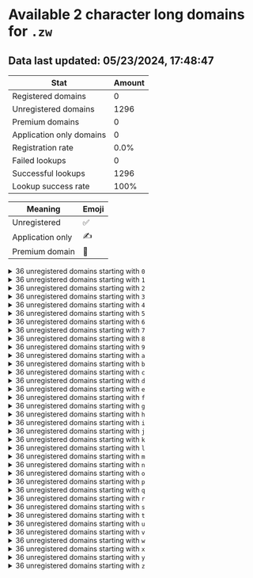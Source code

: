 # Available 2 character long domains for `.zw`

## Data last updated: 05/23/2024, 17:48:47

|Stat|Amount|
|--|--|
|Registered domains|0|
|Unregistered domains|1296|
|Premium domains|0|
|Application only domains|0|
|Registration rate|0.0%|
|Failed lookups|0|
|Successful lookups|1296|
|Lookup success rate|100%|


|Meaning|Emoji|
|--|--|
|Unregistered|:white_check_mark:|
|Application only|:writing_hand:|
|Premium domain|:gem:|

<details>
<summary>36 unregistered domains starting with <bold><code>0</code></bold></summary>

|Type|Domain|
|--|--|
|:white_check_mark:|`00.zw`|
|:white_check_mark:|`01.zw`|
|:white_check_mark:|`02.zw`|
|:white_check_mark:|`03.zw`|
|:white_check_mark:|`04.zw`|
|:white_check_mark:|`05.zw`|
|:white_check_mark:|`06.zw`|
|:white_check_mark:|`07.zw`|
|:white_check_mark:|`08.zw`|
|:white_check_mark:|`09.zw`|
|:white_check_mark:|`0a.zw`|
|:white_check_mark:|`0b.zw`|
|:white_check_mark:|`0c.zw`|
|:white_check_mark:|`0d.zw`|
|:white_check_mark:|`0e.zw`|
|:white_check_mark:|`0f.zw`|
|:white_check_mark:|`0g.zw`|
|:white_check_mark:|`0h.zw`|
|:white_check_mark:|`0i.zw`|
|:white_check_mark:|`0j.zw`|
|:white_check_mark:|`0k.zw`|
|:white_check_mark:|`0l.zw`|
|:white_check_mark:|`0m.zw`|
|:white_check_mark:|`0n.zw`|
|:white_check_mark:|`0o.zw`|
|:white_check_mark:|`0p.zw`|
|:white_check_mark:|`0q.zw`|
|:white_check_mark:|`0r.zw`|
|:white_check_mark:|`0s.zw`|
|:white_check_mark:|`0t.zw`|
|:white_check_mark:|`0u.zw`|
|:white_check_mark:|`0v.zw`|
|:white_check_mark:|`0w.zw`|
|:white_check_mark:|`0x.zw`|
|:white_check_mark:|`0y.zw`|
|:white_check_mark:|`0z.zw`|
</details>
<details>
<summary>36 unregistered domains starting with <bold><code>1</code></bold></summary>

|Type|Domain|
|--|--|
|:white_check_mark:|`10.zw`|
|:white_check_mark:|`11.zw`|
|:white_check_mark:|`12.zw`|
|:white_check_mark:|`13.zw`|
|:white_check_mark:|`14.zw`|
|:white_check_mark:|`15.zw`|
|:white_check_mark:|`16.zw`|
|:white_check_mark:|`17.zw`|
|:white_check_mark:|`18.zw`|
|:white_check_mark:|`19.zw`|
|:white_check_mark:|`1a.zw`|
|:white_check_mark:|`1b.zw`|
|:white_check_mark:|`1c.zw`|
|:white_check_mark:|`1d.zw`|
|:white_check_mark:|`1e.zw`|
|:white_check_mark:|`1f.zw`|
|:white_check_mark:|`1g.zw`|
|:white_check_mark:|`1h.zw`|
|:white_check_mark:|`1i.zw`|
|:white_check_mark:|`1j.zw`|
|:white_check_mark:|`1k.zw`|
|:white_check_mark:|`1l.zw`|
|:white_check_mark:|`1m.zw`|
|:white_check_mark:|`1n.zw`|
|:white_check_mark:|`1o.zw`|
|:white_check_mark:|`1p.zw`|
|:white_check_mark:|`1q.zw`|
|:white_check_mark:|`1r.zw`|
|:white_check_mark:|`1s.zw`|
|:white_check_mark:|`1t.zw`|
|:white_check_mark:|`1u.zw`|
|:white_check_mark:|`1v.zw`|
|:white_check_mark:|`1w.zw`|
|:white_check_mark:|`1x.zw`|
|:white_check_mark:|`1y.zw`|
|:white_check_mark:|`1z.zw`|
</details>
<details>
<summary>36 unregistered domains starting with <bold><code>2</code></bold></summary>

|Type|Domain|
|--|--|
|:white_check_mark:|`20.zw`|
|:white_check_mark:|`21.zw`|
|:white_check_mark:|`22.zw`|
|:white_check_mark:|`23.zw`|
|:white_check_mark:|`24.zw`|
|:white_check_mark:|`25.zw`|
|:white_check_mark:|`26.zw`|
|:white_check_mark:|`27.zw`|
|:white_check_mark:|`28.zw`|
|:white_check_mark:|`29.zw`|
|:white_check_mark:|`2a.zw`|
|:white_check_mark:|`2b.zw`|
|:white_check_mark:|`2c.zw`|
|:white_check_mark:|`2d.zw`|
|:white_check_mark:|`2e.zw`|
|:white_check_mark:|`2f.zw`|
|:white_check_mark:|`2g.zw`|
|:white_check_mark:|`2h.zw`|
|:white_check_mark:|`2i.zw`|
|:white_check_mark:|`2j.zw`|
|:white_check_mark:|`2k.zw`|
|:white_check_mark:|`2l.zw`|
|:white_check_mark:|`2m.zw`|
|:white_check_mark:|`2n.zw`|
|:white_check_mark:|`2o.zw`|
|:white_check_mark:|`2p.zw`|
|:white_check_mark:|`2q.zw`|
|:white_check_mark:|`2r.zw`|
|:white_check_mark:|`2s.zw`|
|:white_check_mark:|`2t.zw`|
|:white_check_mark:|`2u.zw`|
|:white_check_mark:|`2v.zw`|
|:white_check_mark:|`2w.zw`|
|:white_check_mark:|`2x.zw`|
|:white_check_mark:|`2y.zw`|
|:white_check_mark:|`2z.zw`|
</details>
<details>
<summary>36 unregistered domains starting with <bold><code>3</code></bold></summary>

|Type|Domain|
|--|--|
|:white_check_mark:|`30.zw`|
|:white_check_mark:|`31.zw`|
|:white_check_mark:|`32.zw`|
|:white_check_mark:|`33.zw`|
|:white_check_mark:|`34.zw`|
|:white_check_mark:|`35.zw`|
|:white_check_mark:|`36.zw`|
|:white_check_mark:|`37.zw`|
|:white_check_mark:|`38.zw`|
|:white_check_mark:|`39.zw`|
|:white_check_mark:|`3a.zw`|
|:white_check_mark:|`3b.zw`|
|:white_check_mark:|`3c.zw`|
|:white_check_mark:|`3d.zw`|
|:white_check_mark:|`3e.zw`|
|:white_check_mark:|`3f.zw`|
|:white_check_mark:|`3g.zw`|
|:white_check_mark:|`3h.zw`|
|:white_check_mark:|`3i.zw`|
|:white_check_mark:|`3j.zw`|
|:white_check_mark:|`3k.zw`|
|:white_check_mark:|`3l.zw`|
|:white_check_mark:|`3m.zw`|
|:white_check_mark:|`3n.zw`|
|:white_check_mark:|`3o.zw`|
|:white_check_mark:|`3p.zw`|
|:white_check_mark:|`3q.zw`|
|:white_check_mark:|`3r.zw`|
|:white_check_mark:|`3s.zw`|
|:white_check_mark:|`3t.zw`|
|:white_check_mark:|`3u.zw`|
|:white_check_mark:|`3v.zw`|
|:white_check_mark:|`3w.zw`|
|:white_check_mark:|`3x.zw`|
|:white_check_mark:|`3y.zw`|
|:white_check_mark:|`3z.zw`|
</details>
<details>
<summary>36 unregistered domains starting with <bold><code>4</code></bold></summary>

|Type|Domain|
|--|--|
|:white_check_mark:|`40.zw`|
|:white_check_mark:|`41.zw`|
|:white_check_mark:|`42.zw`|
|:white_check_mark:|`43.zw`|
|:white_check_mark:|`44.zw`|
|:white_check_mark:|`45.zw`|
|:white_check_mark:|`46.zw`|
|:white_check_mark:|`47.zw`|
|:white_check_mark:|`48.zw`|
|:white_check_mark:|`49.zw`|
|:white_check_mark:|`4a.zw`|
|:white_check_mark:|`4b.zw`|
|:white_check_mark:|`4c.zw`|
|:white_check_mark:|`4d.zw`|
|:white_check_mark:|`4e.zw`|
|:white_check_mark:|`4f.zw`|
|:white_check_mark:|`4g.zw`|
|:white_check_mark:|`4h.zw`|
|:white_check_mark:|`4i.zw`|
|:white_check_mark:|`4j.zw`|
|:white_check_mark:|`4k.zw`|
|:white_check_mark:|`4l.zw`|
|:white_check_mark:|`4m.zw`|
|:white_check_mark:|`4n.zw`|
|:white_check_mark:|`4o.zw`|
|:white_check_mark:|`4p.zw`|
|:white_check_mark:|`4q.zw`|
|:white_check_mark:|`4r.zw`|
|:white_check_mark:|`4s.zw`|
|:white_check_mark:|`4t.zw`|
|:white_check_mark:|`4u.zw`|
|:white_check_mark:|`4v.zw`|
|:white_check_mark:|`4w.zw`|
|:white_check_mark:|`4x.zw`|
|:white_check_mark:|`4y.zw`|
|:white_check_mark:|`4z.zw`|
</details>
<details>
<summary>36 unregistered domains starting with <bold><code>5</code></bold></summary>

|Type|Domain|
|--|--|
|:white_check_mark:|`50.zw`|
|:white_check_mark:|`51.zw`|
|:white_check_mark:|`52.zw`|
|:white_check_mark:|`53.zw`|
|:white_check_mark:|`54.zw`|
|:white_check_mark:|`55.zw`|
|:white_check_mark:|`56.zw`|
|:white_check_mark:|`57.zw`|
|:white_check_mark:|`58.zw`|
|:white_check_mark:|`59.zw`|
|:white_check_mark:|`5a.zw`|
|:white_check_mark:|`5b.zw`|
|:white_check_mark:|`5c.zw`|
|:white_check_mark:|`5d.zw`|
|:white_check_mark:|`5e.zw`|
|:white_check_mark:|`5f.zw`|
|:white_check_mark:|`5g.zw`|
|:white_check_mark:|`5h.zw`|
|:white_check_mark:|`5i.zw`|
|:white_check_mark:|`5j.zw`|
|:white_check_mark:|`5k.zw`|
|:white_check_mark:|`5l.zw`|
|:white_check_mark:|`5m.zw`|
|:white_check_mark:|`5n.zw`|
|:white_check_mark:|`5o.zw`|
|:white_check_mark:|`5p.zw`|
|:white_check_mark:|`5q.zw`|
|:white_check_mark:|`5r.zw`|
|:white_check_mark:|`5s.zw`|
|:white_check_mark:|`5t.zw`|
|:white_check_mark:|`5u.zw`|
|:white_check_mark:|`5v.zw`|
|:white_check_mark:|`5w.zw`|
|:white_check_mark:|`5x.zw`|
|:white_check_mark:|`5y.zw`|
|:white_check_mark:|`5z.zw`|
</details>
<details>
<summary>36 unregistered domains starting with <bold><code>6</code></bold></summary>

|Type|Domain|
|--|--|
|:white_check_mark:|`60.zw`|
|:white_check_mark:|`61.zw`|
|:white_check_mark:|`62.zw`|
|:white_check_mark:|`63.zw`|
|:white_check_mark:|`64.zw`|
|:white_check_mark:|`65.zw`|
|:white_check_mark:|`66.zw`|
|:white_check_mark:|`67.zw`|
|:white_check_mark:|`68.zw`|
|:white_check_mark:|`69.zw`|
|:white_check_mark:|`6a.zw`|
|:white_check_mark:|`6b.zw`|
|:white_check_mark:|`6c.zw`|
|:white_check_mark:|`6d.zw`|
|:white_check_mark:|`6e.zw`|
|:white_check_mark:|`6f.zw`|
|:white_check_mark:|`6g.zw`|
|:white_check_mark:|`6h.zw`|
|:white_check_mark:|`6i.zw`|
|:white_check_mark:|`6j.zw`|
|:white_check_mark:|`6k.zw`|
|:white_check_mark:|`6l.zw`|
|:white_check_mark:|`6m.zw`|
|:white_check_mark:|`6n.zw`|
|:white_check_mark:|`6o.zw`|
|:white_check_mark:|`6p.zw`|
|:white_check_mark:|`6q.zw`|
|:white_check_mark:|`6r.zw`|
|:white_check_mark:|`6s.zw`|
|:white_check_mark:|`6t.zw`|
|:white_check_mark:|`6u.zw`|
|:white_check_mark:|`6v.zw`|
|:white_check_mark:|`6w.zw`|
|:white_check_mark:|`6x.zw`|
|:white_check_mark:|`6y.zw`|
|:white_check_mark:|`6z.zw`|
</details>
<details>
<summary>36 unregistered domains starting with <bold><code>7</code></bold></summary>

|Type|Domain|
|--|--|
|:white_check_mark:|`70.zw`|
|:white_check_mark:|`71.zw`|
|:white_check_mark:|`72.zw`|
|:white_check_mark:|`73.zw`|
|:white_check_mark:|`74.zw`|
|:white_check_mark:|`75.zw`|
|:white_check_mark:|`76.zw`|
|:white_check_mark:|`77.zw`|
|:white_check_mark:|`78.zw`|
|:white_check_mark:|`79.zw`|
|:white_check_mark:|`7a.zw`|
|:white_check_mark:|`7b.zw`|
|:white_check_mark:|`7c.zw`|
|:white_check_mark:|`7d.zw`|
|:white_check_mark:|`7e.zw`|
|:white_check_mark:|`7f.zw`|
|:white_check_mark:|`7g.zw`|
|:white_check_mark:|`7h.zw`|
|:white_check_mark:|`7i.zw`|
|:white_check_mark:|`7j.zw`|
|:white_check_mark:|`7k.zw`|
|:white_check_mark:|`7l.zw`|
|:white_check_mark:|`7m.zw`|
|:white_check_mark:|`7n.zw`|
|:white_check_mark:|`7o.zw`|
|:white_check_mark:|`7p.zw`|
|:white_check_mark:|`7q.zw`|
|:white_check_mark:|`7r.zw`|
|:white_check_mark:|`7s.zw`|
|:white_check_mark:|`7t.zw`|
|:white_check_mark:|`7u.zw`|
|:white_check_mark:|`7v.zw`|
|:white_check_mark:|`7w.zw`|
|:white_check_mark:|`7x.zw`|
|:white_check_mark:|`7y.zw`|
|:white_check_mark:|`7z.zw`|
</details>
<details>
<summary>36 unregistered domains starting with <bold><code>8</code></bold></summary>

|Type|Domain|
|--|--|
|:white_check_mark:|`80.zw`|
|:white_check_mark:|`81.zw`|
|:white_check_mark:|`82.zw`|
|:white_check_mark:|`83.zw`|
|:white_check_mark:|`84.zw`|
|:white_check_mark:|`85.zw`|
|:white_check_mark:|`86.zw`|
|:white_check_mark:|`87.zw`|
|:white_check_mark:|`88.zw`|
|:white_check_mark:|`89.zw`|
|:white_check_mark:|`8a.zw`|
|:white_check_mark:|`8b.zw`|
|:white_check_mark:|`8c.zw`|
|:white_check_mark:|`8d.zw`|
|:white_check_mark:|`8e.zw`|
|:white_check_mark:|`8f.zw`|
|:white_check_mark:|`8g.zw`|
|:white_check_mark:|`8h.zw`|
|:white_check_mark:|`8i.zw`|
|:white_check_mark:|`8j.zw`|
|:white_check_mark:|`8k.zw`|
|:white_check_mark:|`8l.zw`|
|:white_check_mark:|`8m.zw`|
|:white_check_mark:|`8n.zw`|
|:white_check_mark:|`8o.zw`|
|:white_check_mark:|`8p.zw`|
|:white_check_mark:|`8q.zw`|
|:white_check_mark:|`8r.zw`|
|:white_check_mark:|`8s.zw`|
|:white_check_mark:|`8t.zw`|
|:white_check_mark:|`8u.zw`|
|:white_check_mark:|`8v.zw`|
|:white_check_mark:|`8w.zw`|
|:white_check_mark:|`8x.zw`|
|:white_check_mark:|`8y.zw`|
|:white_check_mark:|`8z.zw`|
</details>
<details>
<summary>36 unregistered domains starting with <bold><code>9</code></bold></summary>

|Type|Domain|
|--|--|
|:white_check_mark:|`90.zw`|
|:white_check_mark:|`91.zw`|
|:white_check_mark:|`92.zw`|
|:white_check_mark:|`93.zw`|
|:white_check_mark:|`94.zw`|
|:white_check_mark:|`95.zw`|
|:white_check_mark:|`96.zw`|
|:white_check_mark:|`97.zw`|
|:white_check_mark:|`98.zw`|
|:white_check_mark:|`99.zw`|
|:white_check_mark:|`9a.zw`|
|:white_check_mark:|`9b.zw`|
|:white_check_mark:|`9c.zw`|
|:white_check_mark:|`9d.zw`|
|:white_check_mark:|`9e.zw`|
|:white_check_mark:|`9f.zw`|
|:white_check_mark:|`9g.zw`|
|:white_check_mark:|`9h.zw`|
|:white_check_mark:|`9i.zw`|
|:white_check_mark:|`9j.zw`|
|:white_check_mark:|`9k.zw`|
|:white_check_mark:|`9l.zw`|
|:white_check_mark:|`9m.zw`|
|:white_check_mark:|`9n.zw`|
|:white_check_mark:|`9o.zw`|
|:white_check_mark:|`9p.zw`|
|:white_check_mark:|`9q.zw`|
|:white_check_mark:|`9r.zw`|
|:white_check_mark:|`9s.zw`|
|:white_check_mark:|`9t.zw`|
|:white_check_mark:|`9u.zw`|
|:white_check_mark:|`9v.zw`|
|:white_check_mark:|`9w.zw`|
|:white_check_mark:|`9x.zw`|
|:white_check_mark:|`9y.zw`|
|:white_check_mark:|`9z.zw`|
</details>
<details>
<summary>36 unregistered domains starting with <bold><code>a</code></bold></summary>

|Type|Domain|
|--|--|
|:white_check_mark:|`a0.zw`|
|:white_check_mark:|`a1.zw`|
|:white_check_mark:|`a2.zw`|
|:white_check_mark:|`a3.zw`|
|:white_check_mark:|`a4.zw`|
|:white_check_mark:|`a5.zw`|
|:white_check_mark:|`a6.zw`|
|:white_check_mark:|`a7.zw`|
|:white_check_mark:|`a8.zw`|
|:white_check_mark:|`a9.zw`|
|:white_check_mark:|`aa.zw`|
|:white_check_mark:|`ab.zw`|
|:white_check_mark:|`ac.zw`|
|:white_check_mark:|`ad.zw`|
|:white_check_mark:|`ae.zw`|
|:white_check_mark:|`af.zw`|
|:white_check_mark:|`ag.zw`|
|:white_check_mark:|`ah.zw`|
|:white_check_mark:|`ai.zw`|
|:white_check_mark:|`aj.zw`|
|:white_check_mark:|`ak.zw`|
|:white_check_mark:|`al.zw`|
|:white_check_mark:|`am.zw`|
|:white_check_mark:|`an.zw`|
|:white_check_mark:|`ao.zw`|
|:white_check_mark:|`ap.zw`|
|:white_check_mark:|`aq.zw`|
|:white_check_mark:|`ar.zw`|
|:white_check_mark:|`as.zw`|
|:white_check_mark:|`at.zw`|
|:white_check_mark:|`au.zw`|
|:white_check_mark:|`av.zw`|
|:white_check_mark:|`aw.zw`|
|:white_check_mark:|`ax.zw`|
|:white_check_mark:|`ay.zw`|
|:white_check_mark:|`az.zw`|
</details>
<details>
<summary>36 unregistered domains starting with <bold><code>b</code></bold></summary>

|Type|Domain|
|--|--|
|:white_check_mark:|`b0.zw`|
|:white_check_mark:|`b1.zw`|
|:white_check_mark:|`b2.zw`|
|:white_check_mark:|`b3.zw`|
|:white_check_mark:|`b4.zw`|
|:white_check_mark:|`b5.zw`|
|:white_check_mark:|`b6.zw`|
|:white_check_mark:|`b7.zw`|
|:white_check_mark:|`b8.zw`|
|:white_check_mark:|`b9.zw`|
|:white_check_mark:|`ba.zw`|
|:white_check_mark:|`bb.zw`|
|:white_check_mark:|`bc.zw`|
|:white_check_mark:|`bd.zw`|
|:white_check_mark:|`be.zw`|
|:white_check_mark:|`bf.zw`|
|:white_check_mark:|`bg.zw`|
|:white_check_mark:|`bh.zw`|
|:white_check_mark:|`bi.zw`|
|:white_check_mark:|`bj.zw`|
|:white_check_mark:|`bk.zw`|
|:white_check_mark:|`bl.zw`|
|:white_check_mark:|`bm.zw`|
|:white_check_mark:|`bn.zw`|
|:white_check_mark:|`bo.zw`|
|:white_check_mark:|`bp.zw`|
|:white_check_mark:|`bq.zw`|
|:white_check_mark:|`br.zw`|
|:white_check_mark:|`bs.zw`|
|:white_check_mark:|`bt.zw`|
|:white_check_mark:|`bu.zw`|
|:white_check_mark:|`bv.zw`|
|:white_check_mark:|`bw.zw`|
|:white_check_mark:|`bx.zw`|
|:white_check_mark:|`by.zw`|
|:white_check_mark:|`bz.zw`|
</details>
<details>
<summary>36 unregistered domains starting with <bold><code>c</code></bold></summary>

|Type|Domain|
|--|--|
|:white_check_mark:|`c0.zw`|
|:white_check_mark:|`c1.zw`|
|:white_check_mark:|`c2.zw`|
|:white_check_mark:|`c3.zw`|
|:white_check_mark:|`c4.zw`|
|:white_check_mark:|`c5.zw`|
|:white_check_mark:|`c6.zw`|
|:white_check_mark:|`c7.zw`|
|:white_check_mark:|`c8.zw`|
|:white_check_mark:|`c9.zw`|
|:white_check_mark:|`ca.zw`|
|:white_check_mark:|`cb.zw`|
|:white_check_mark:|`cc.zw`|
|:white_check_mark:|`cd.zw`|
|:white_check_mark:|`ce.zw`|
|:white_check_mark:|`cf.zw`|
|:white_check_mark:|`cg.zw`|
|:white_check_mark:|`ch.zw`|
|:white_check_mark:|`ci.zw`|
|:white_check_mark:|`cj.zw`|
|:white_check_mark:|`ck.zw`|
|:white_check_mark:|`cl.zw`|
|:white_check_mark:|`cm.zw`|
|:white_check_mark:|`cn.zw`|
|:white_check_mark:|`co.zw`|
|:white_check_mark:|`cp.zw`|
|:white_check_mark:|`cq.zw`|
|:white_check_mark:|`cr.zw`|
|:white_check_mark:|`cs.zw`|
|:white_check_mark:|`ct.zw`|
|:white_check_mark:|`cu.zw`|
|:white_check_mark:|`cv.zw`|
|:white_check_mark:|`cw.zw`|
|:white_check_mark:|`cx.zw`|
|:white_check_mark:|`cy.zw`|
|:white_check_mark:|`cz.zw`|
</details>
<details>
<summary>36 unregistered domains starting with <bold><code>d</code></bold></summary>

|Type|Domain|
|--|--|
|:white_check_mark:|`d0.zw`|
|:white_check_mark:|`d1.zw`|
|:white_check_mark:|`d2.zw`|
|:white_check_mark:|`d3.zw`|
|:white_check_mark:|`d4.zw`|
|:white_check_mark:|`d5.zw`|
|:white_check_mark:|`d6.zw`|
|:white_check_mark:|`d7.zw`|
|:white_check_mark:|`d8.zw`|
|:white_check_mark:|`d9.zw`|
|:white_check_mark:|`da.zw`|
|:white_check_mark:|`db.zw`|
|:white_check_mark:|`dc.zw`|
|:white_check_mark:|`dd.zw`|
|:white_check_mark:|`de.zw`|
|:white_check_mark:|`df.zw`|
|:white_check_mark:|`dg.zw`|
|:white_check_mark:|`dh.zw`|
|:white_check_mark:|`di.zw`|
|:white_check_mark:|`dj.zw`|
|:white_check_mark:|`dk.zw`|
|:white_check_mark:|`dl.zw`|
|:white_check_mark:|`dm.zw`|
|:white_check_mark:|`dn.zw`|
|:white_check_mark:|`do.zw`|
|:white_check_mark:|`dp.zw`|
|:white_check_mark:|`dq.zw`|
|:white_check_mark:|`dr.zw`|
|:white_check_mark:|`ds.zw`|
|:white_check_mark:|`dt.zw`|
|:white_check_mark:|`du.zw`|
|:white_check_mark:|`dv.zw`|
|:white_check_mark:|`dw.zw`|
|:white_check_mark:|`dx.zw`|
|:white_check_mark:|`dy.zw`|
|:white_check_mark:|`dz.zw`|
</details>
<details>
<summary>36 unregistered domains starting with <bold><code>e</code></bold></summary>

|Type|Domain|
|--|--|
|:white_check_mark:|`e0.zw`|
|:white_check_mark:|`e1.zw`|
|:white_check_mark:|`e2.zw`|
|:white_check_mark:|`e3.zw`|
|:white_check_mark:|`e4.zw`|
|:white_check_mark:|`e5.zw`|
|:white_check_mark:|`e6.zw`|
|:white_check_mark:|`e7.zw`|
|:white_check_mark:|`e8.zw`|
|:white_check_mark:|`e9.zw`|
|:white_check_mark:|`ea.zw`|
|:white_check_mark:|`eb.zw`|
|:white_check_mark:|`ec.zw`|
|:white_check_mark:|`ed.zw`|
|:white_check_mark:|`ee.zw`|
|:white_check_mark:|`ef.zw`|
|:white_check_mark:|`eg.zw`|
|:white_check_mark:|`eh.zw`|
|:white_check_mark:|`ei.zw`|
|:white_check_mark:|`ej.zw`|
|:white_check_mark:|`ek.zw`|
|:white_check_mark:|`el.zw`|
|:white_check_mark:|`em.zw`|
|:white_check_mark:|`en.zw`|
|:white_check_mark:|`eo.zw`|
|:white_check_mark:|`ep.zw`|
|:white_check_mark:|`eq.zw`|
|:white_check_mark:|`er.zw`|
|:white_check_mark:|`es.zw`|
|:white_check_mark:|`et.zw`|
|:white_check_mark:|`eu.zw`|
|:white_check_mark:|`ev.zw`|
|:white_check_mark:|`ew.zw`|
|:white_check_mark:|`ex.zw`|
|:white_check_mark:|`ey.zw`|
|:white_check_mark:|`ez.zw`|
</details>
<details>
<summary>36 unregistered domains starting with <bold><code>f</code></bold></summary>

|Type|Domain|
|--|--|
|:white_check_mark:|`f0.zw`|
|:white_check_mark:|`f1.zw`|
|:white_check_mark:|`f2.zw`|
|:white_check_mark:|`f3.zw`|
|:white_check_mark:|`f4.zw`|
|:white_check_mark:|`f5.zw`|
|:white_check_mark:|`f6.zw`|
|:white_check_mark:|`f7.zw`|
|:white_check_mark:|`f8.zw`|
|:white_check_mark:|`f9.zw`|
|:white_check_mark:|`fa.zw`|
|:white_check_mark:|`fb.zw`|
|:white_check_mark:|`fc.zw`|
|:white_check_mark:|`fd.zw`|
|:white_check_mark:|`fe.zw`|
|:white_check_mark:|`ff.zw`|
|:white_check_mark:|`fg.zw`|
|:white_check_mark:|`fh.zw`|
|:white_check_mark:|`fi.zw`|
|:white_check_mark:|`fj.zw`|
|:white_check_mark:|`fk.zw`|
|:white_check_mark:|`fl.zw`|
|:white_check_mark:|`fm.zw`|
|:white_check_mark:|`fn.zw`|
|:white_check_mark:|`fo.zw`|
|:white_check_mark:|`fp.zw`|
|:white_check_mark:|`fq.zw`|
|:white_check_mark:|`fr.zw`|
|:white_check_mark:|`fs.zw`|
|:white_check_mark:|`ft.zw`|
|:white_check_mark:|`fu.zw`|
|:white_check_mark:|`fv.zw`|
|:white_check_mark:|`fw.zw`|
|:white_check_mark:|`fx.zw`|
|:white_check_mark:|`fy.zw`|
|:white_check_mark:|`fz.zw`|
</details>
<details>
<summary>36 unregistered domains starting with <bold><code>g</code></bold></summary>

|Type|Domain|
|--|--|
|:white_check_mark:|`g0.zw`|
|:white_check_mark:|`g1.zw`|
|:white_check_mark:|`g2.zw`|
|:white_check_mark:|`g3.zw`|
|:white_check_mark:|`g4.zw`|
|:white_check_mark:|`g5.zw`|
|:white_check_mark:|`g6.zw`|
|:white_check_mark:|`g7.zw`|
|:white_check_mark:|`g8.zw`|
|:white_check_mark:|`g9.zw`|
|:white_check_mark:|`ga.zw`|
|:white_check_mark:|`gb.zw`|
|:white_check_mark:|`gc.zw`|
|:white_check_mark:|`gd.zw`|
|:white_check_mark:|`ge.zw`|
|:white_check_mark:|`gf.zw`|
|:white_check_mark:|`gg.zw`|
|:white_check_mark:|`gh.zw`|
|:white_check_mark:|`gi.zw`|
|:white_check_mark:|`gj.zw`|
|:white_check_mark:|`gk.zw`|
|:white_check_mark:|`gl.zw`|
|:white_check_mark:|`gm.zw`|
|:white_check_mark:|`gn.zw`|
|:white_check_mark:|`go.zw`|
|:white_check_mark:|`gp.zw`|
|:white_check_mark:|`gq.zw`|
|:white_check_mark:|`gr.zw`|
|:white_check_mark:|`gs.zw`|
|:white_check_mark:|`gt.zw`|
|:white_check_mark:|`gu.zw`|
|:white_check_mark:|`gv.zw`|
|:white_check_mark:|`gw.zw`|
|:white_check_mark:|`gx.zw`|
|:white_check_mark:|`gy.zw`|
|:white_check_mark:|`gz.zw`|
</details>
<details>
<summary>36 unregistered domains starting with <bold><code>h</code></bold></summary>

|Type|Domain|
|--|--|
|:white_check_mark:|`h0.zw`|
|:white_check_mark:|`h1.zw`|
|:white_check_mark:|`h2.zw`|
|:white_check_mark:|`h3.zw`|
|:white_check_mark:|`h4.zw`|
|:white_check_mark:|`h5.zw`|
|:white_check_mark:|`h6.zw`|
|:white_check_mark:|`h7.zw`|
|:white_check_mark:|`h8.zw`|
|:white_check_mark:|`h9.zw`|
|:white_check_mark:|`ha.zw`|
|:white_check_mark:|`hb.zw`|
|:white_check_mark:|`hc.zw`|
|:white_check_mark:|`hd.zw`|
|:white_check_mark:|`he.zw`|
|:white_check_mark:|`hf.zw`|
|:white_check_mark:|`hg.zw`|
|:white_check_mark:|`hh.zw`|
|:white_check_mark:|`hi.zw`|
|:white_check_mark:|`hj.zw`|
|:white_check_mark:|`hk.zw`|
|:white_check_mark:|`hl.zw`|
|:white_check_mark:|`hm.zw`|
|:white_check_mark:|`hn.zw`|
|:white_check_mark:|`ho.zw`|
|:white_check_mark:|`hp.zw`|
|:white_check_mark:|`hq.zw`|
|:white_check_mark:|`hr.zw`|
|:white_check_mark:|`hs.zw`|
|:white_check_mark:|`ht.zw`|
|:white_check_mark:|`hu.zw`|
|:white_check_mark:|`hv.zw`|
|:white_check_mark:|`hw.zw`|
|:white_check_mark:|`hx.zw`|
|:white_check_mark:|`hy.zw`|
|:white_check_mark:|`hz.zw`|
</details>
<details>
<summary>36 unregistered domains starting with <bold><code>i</code></bold></summary>

|Type|Domain|
|--|--|
|:white_check_mark:|`i0.zw`|
|:white_check_mark:|`i1.zw`|
|:white_check_mark:|`i2.zw`|
|:white_check_mark:|`i3.zw`|
|:white_check_mark:|`i4.zw`|
|:white_check_mark:|`i5.zw`|
|:white_check_mark:|`i6.zw`|
|:white_check_mark:|`i7.zw`|
|:white_check_mark:|`i8.zw`|
|:white_check_mark:|`i9.zw`|
|:white_check_mark:|`ia.zw`|
|:white_check_mark:|`ib.zw`|
|:white_check_mark:|`ic.zw`|
|:white_check_mark:|`id.zw`|
|:white_check_mark:|`ie.zw`|
|:white_check_mark:|`if.zw`|
|:white_check_mark:|`ig.zw`|
|:white_check_mark:|`ih.zw`|
|:white_check_mark:|`ii.zw`|
|:white_check_mark:|`ij.zw`|
|:white_check_mark:|`ik.zw`|
|:white_check_mark:|`il.zw`|
|:white_check_mark:|`im.zw`|
|:white_check_mark:|`in.zw`|
|:white_check_mark:|`io.zw`|
|:white_check_mark:|`ip.zw`|
|:white_check_mark:|`iq.zw`|
|:white_check_mark:|`ir.zw`|
|:white_check_mark:|`is.zw`|
|:white_check_mark:|`it.zw`|
|:white_check_mark:|`iu.zw`|
|:white_check_mark:|`iv.zw`|
|:white_check_mark:|`iw.zw`|
|:white_check_mark:|`ix.zw`|
|:white_check_mark:|`iy.zw`|
|:white_check_mark:|`iz.zw`|
</details>
<details>
<summary>36 unregistered domains starting with <bold><code>j</code></bold></summary>

|Type|Domain|
|--|--|
|:white_check_mark:|`j0.zw`|
|:white_check_mark:|`j1.zw`|
|:white_check_mark:|`j2.zw`|
|:white_check_mark:|`j3.zw`|
|:white_check_mark:|`j4.zw`|
|:white_check_mark:|`j5.zw`|
|:white_check_mark:|`j6.zw`|
|:white_check_mark:|`j7.zw`|
|:white_check_mark:|`j8.zw`|
|:white_check_mark:|`j9.zw`|
|:white_check_mark:|`ja.zw`|
|:white_check_mark:|`jb.zw`|
|:white_check_mark:|`jc.zw`|
|:white_check_mark:|`jd.zw`|
|:white_check_mark:|`je.zw`|
|:white_check_mark:|`jf.zw`|
|:white_check_mark:|`jg.zw`|
|:white_check_mark:|`jh.zw`|
|:white_check_mark:|`ji.zw`|
|:white_check_mark:|`jj.zw`|
|:white_check_mark:|`jk.zw`|
|:white_check_mark:|`jl.zw`|
|:white_check_mark:|`jm.zw`|
|:white_check_mark:|`jn.zw`|
|:white_check_mark:|`jo.zw`|
|:white_check_mark:|`jp.zw`|
|:white_check_mark:|`jq.zw`|
|:white_check_mark:|`jr.zw`|
|:white_check_mark:|`js.zw`|
|:white_check_mark:|`jt.zw`|
|:white_check_mark:|`ju.zw`|
|:white_check_mark:|`jv.zw`|
|:white_check_mark:|`jw.zw`|
|:white_check_mark:|`jx.zw`|
|:white_check_mark:|`jy.zw`|
|:white_check_mark:|`jz.zw`|
</details>
<details>
<summary>36 unregistered domains starting with <bold><code>k</code></bold></summary>

|Type|Domain|
|--|--|
|:white_check_mark:|`k0.zw`|
|:white_check_mark:|`k1.zw`|
|:white_check_mark:|`k2.zw`|
|:white_check_mark:|`k3.zw`|
|:white_check_mark:|`k4.zw`|
|:white_check_mark:|`k5.zw`|
|:white_check_mark:|`k6.zw`|
|:white_check_mark:|`k7.zw`|
|:white_check_mark:|`k8.zw`|
|:white_check_mark:|`k9.zw`|
|:white_check_mark:|`ka.zw`|
|:white_check_mark:|`kb.zw`|
|:white_check_mark:|`kc.zw`|
|:white_check_mark:|`kd.zw`|
|:white_check_mark:|`ke.zw`|
|:white_check_mark:|`kf.zw`|
|:white_check_mark:|`kg.zw`|
|:white_check_mark:|`kh.zw`|
|:white_check_mark:|`ki.zw`|
|:white_check_mark:|`kj.zw`|
|:white_check_mark:|`kk.zw`|
|:white_check_mark:|`kl.zw`|
|:white_check_mark:|`km.zw`|
|:white_check_mark:|`kn.zw`|
|:white_check_mark:|`ko.zw`|
|:white_check_mark:|`kp.zw`|
|:white_check_mark:|`kq.zw`|
|:white_check_mark:|`kr.zw`|
|:white_check_mark:|`ks.zw`|
|:white_check_mark:|`kt.zw`|
|:white_check_mark:|`ku.zw`|
|:white_check_mark:|`kv.zw`|
|:white_check_mark:|`kw.zw`|
|:white_check_mark:|`kx.zw`|
|:white_check_mark:|`ky.zw`|
|:white_check_mark:|`kz.zw`|
</details>
<details>
<summary>36 unregistered domains starting with <bold><code>l</code></bold></summary>

|Type|Domain|
|--|--|
|:white_check_mark:|`l0.zw`|
|:white_check_mark:|`l1.zw`|
|:white_check_mark:|`l2.zw`|
|:white_check_mark:|`l3.zw`|
|:white_check_mark:|`l4.zw`|
|:white_check_mark:|`l5.zw`|
|:white_check_mark:|`l6.zw`|
|:white_check_mark:|`l7.zw`|
|:white_check_mark:|`l8.zw`|
|:white_check_mark:|`l9.zw`|
|:white_check_mark:|`la.zw`|
|:white_check_mark:|`lb.zw`|
|:white_check_mark:|`lc.zw`|
|:white_check_mark:|`ld.zw`|
|:white_check_mark:|`le.zw`|
|:white_check_mark:|`lf.zw`|
|:white_check_mark:|`lg.zw`|
|:white_check_mark:|`lh.zw`|
|:white_check_mark:|`li.zw`|
|:white_check_mark:|`lj.zw`|
|:white_check_mark:|`lk.zw`|
|:white_check_mark:|`ll.zw`|
|:white_check_mark:|`lm.zw`|
|:white_check_mark:|`ln.zw`|
|:white_check_mark:|`lo.zw`|
|:white_check_mark:|`lp.zw`|
|:white_check_mark:|`lq.zw`|
|:white_check_mark:|`lr.zw`|
|:white_check_mark:|`ls.zw`|
|:white_check_mark:|`lt.zw`|
|:white_check_mark:|`lu.zw`|
|:white_check_mark:|`lv.zw`|
|:white_check_mark:|`lw.zw`|
|:white_check_mark:|`lx.zw`|
|:white_check_mark:|`ly.zw`|
|:white_check_mark:|`lz.zw`|
</details>
<details>
<summary>36 unregistered domains starting with <bold><code>m</code></bold></summary>

|Type|Domain|
|--|--|
|:white_check_mark:|`m0.zw`|
|:white_check_mark:|`m1.zw`|
|:white_check_mark:|`m2.zw`|
|:white_check_mark:|`m3.zw`|
|:white_check_mark:|`m4.zw`|
|:white_check_mark:|`m5.zw`|
|:white_check_mark:|`m6.zw`|
|:white_check_mark:|`m7.zw`|
|:white_check_mark:|`m8.zw`|
|:white_check_mark:|`m9.zw`|
|:white_check_mark:|`ma.zw`|
|:white_check_mark:|`mb.zw`|
|:white_check_mark:|`mc.zw`|
|:white_check_mark:|`md.zw`|
|:white_check_mark:|`me.zw`|
|:white_check_mark:|`mf.zw`|
|:white_check_mark:|`mg.zw`|
|:white_check_mark:|`mh.zw`|
|:white_check_mark:|`mi.zw`|
|:white_check_mark:|`mj.zw`|
|:white_check_mark:|`mk.zw`|
|:white_check_mark:|`ml.zw`|
|:white_check_mark:|`mm.zw`|
|:white_check_mark:|`mn.zw`|
|:white_check_mark:|`mo.zw`|
|:white_check_mark:|`mp.zw`|
|:white_check_mark:|`mq.zw`|
|:white_check_mark:|`mr.zw`|
|:white_check_mark:|`ms.zw`|
|:white_check_mark:|`mt.zw`|
|:white_check_mark:|`mu.zw`|
|:white_check_mark:|`mv.zw`|
|:white_check_mark:|`mw.zw`|
|:white_check_mark:|`mx.zw`|
|:white_check_mark:|`my.zw`|
|:white_check_mark:|`mz.zw`|
</details>
<details>
<summary>36 unregistered domains starting with <bold><code>n</code></bold></summary>

|Type|Domain|
|--|--|
|:white_check_mark:|`n0.zw`|
|:white_check_mark:|`n1.zw`|
|:white_check_mark:|`n2.zw`|
|:white_check_mark:|`n3.zw`|
|:white_check_mark:|`n4.zw`|
|:white_check_mark:|`n5.zw`|
|:white_check_mark:|`n6.zw`|
|:white_check_mark:|`n7.zw`|
|:white_check_mark:|`n8.zw`|
|:white_check_mark:|`n9.zw`|
|:white_check_mark:|`na.zw`|
|:white_check_mark:|`nb.zw`|
|:white_check_mark:|`nc.zw`|
|:white_check_mark:|`nd.zw`|
|:white_check_mark:|`ne.zw`|
|:white_check_mark:|`nf.zw`|
|:white_check_mark:|`ng.zw`|
|:white_check_mark:|`nh.zw`|
|:white_check_mark:|`ni.zw`|
|:white_check_mark:|`nj.zw`|
|:white_check_mark:|`nk.zw`|
|:white_check_mark:|`nl.zw`|
|:white_check_mark:|`nm.zw`|
|:white_check_mark:|`nn.zw`|
|:white_check_mark:|`no.zw`|
|:white_check_mark:|`np.zw`|
|:white_check_mark:|`nq.zw`|
|:white_check_mark:|`nr.zw`|
|:white_check_mark:|`ns.zw`|
|:white_check_mark:|`nt.zw`|
|:white_check_mark:|`nu.zw`|
|:white_check_mark:|`nv.zw`|
|:white_check_mark:|`nw.zw`|
|:white_check_mark:|`nx.zw`|
|:white_check_mark:|`ny.zw`|
|:white_check_mark:|`nz.zw`|
</details>
<details>
<summary>36 unregistered domains starting with <bold><code>o</code></bold></summary>

|Type|Domain|
|--|--|
|:white_check_mark:|`o0.zw`|
|:white_check_mark:|`o1.zw`|
|:white_check_mark:|`o2.zw`|
|:white_check_mark:|`o3.zw`|
|:white_check_mark:|`o4.zw`|
|:white_check_mark:|`o5.zw`|
|:white_check_mark:|`o6.zw`|
|:white_check_mark:|`o7.zw`|
|:white_check_mark:|`o8.zw`|
|:white_check_mark:|`o9.zw`|
|:white_check_mark:|`oa.zw`|
|:white_check_mark:|`ob.zw`|
|:white_check_mark:|`oc.zw`|
|:white_check_mark:|`od.zw`|
|:white_check_mark:|`oe.zw`|
|:white_check_mark:|`of.zw`|
|:white_check_mark:|`og.zw`|
|:white_check_mark:|`oh.zw`|
|:white_check_mark:|`oi.zw`|
|:white_check_mark:|`oj.zw`|
|:white_check_mark:|`ok.zw`|
|:white_check_mark:|`ol.zw`|
|:white_check_mark:|`om.zw`|
|:white_check_mark:|`on.zw`|
|:white_check_mark:|`oo.zw`|
|:white_check_mark:|`op.zw`|
|:white_check_mark:|`oq.zw`|
|:white_check_mark:|`or.zw`|
|:white_check_mark:|`os.zw`|
|:white_check_mark:|`ot.zw`|
|:white_check_mark:|`ou.zw`|
|:white_check_mark:|`ov.zw`|
|:white_check_mark:|`ow.zw`|
|:white_check_mark:|`ox.zw`|
|:white_check_mark:|`oy.zw`|
|:white_check_mark:|`oz.zw`|
</details>
<details>
<summary>36 unregistered domains starting with <bold><code>p</code></bold></summary>

|Type|Domain|
|--|--|
|:white_check_mark:|`p0.zw`|
|:white_check_mark:|`p1.zw`|
|:white_check_mark:|`p2.zw`|
|:white_check_mark:|`p3.zw`|
|:white_check_mark:|`p4.zw`|
|:white_check_mark:|`p5.zw`|
|:white_check_mark:|`p6.zw`|
|:white_check_mark:|`p7.zw`|
|:white_check_mark:|`p8.zw`|
|:white_check_mark:|`p9.zw`|
|:white_check_mark:|`pa.zw`|
|:white_check_mark:|`pb.zw`|
|:white_check_mark:|`pc.zw`|
|:white_check_mark:|`pd.zw`|
|:white_check_mark:|`pe.zw`|
|:white_check_mark:|`pf.zw`|
|:white_check_mark:|`pg.zw`|
|:white_check_mark:|`ph.zw`|
|:white_check_mark:|`pi.zw`|
|:white_check_mark:|`pj.zw`|
|:white_check_mark:|`pk.zw`|
|:white_check_mark:|`pl.zw`|
|:white_check_mark:|`pm.zw`|
|:white_check_mark:|`pn.zw`|
|:white_check_mark:|`po.zw`|
|:white_check_mark:|`pp.zw`|
|:white_check_mark:|`pq.zw`|
|:white_check_mark:|`pr.zw`|
|:white_check_mark:|`ps.zw`|
|:white_check_mark:|`pt.zw`|
|:white_check_mark:|`pu.zw`|
|:white_check_mark:|`pv.zw`|
|:white_check_mark:|`pw.zw`|
|:white_check_mark:|`px.zw`|
|:white_check_mark:|`py.zw`|
|:white_check_mark:|`pz.zw`|
</details>
<details>
<summary>36 unregistered domains starting with <bold><code>q</code></bold></summary>

|Type|Domain|
|--|--|
|:white_check_mark:|`q0.zw`|
|:white_check_mark:|`q1.zw`|
|:white_check_mark:|`q2.zw`|
|:white_check_mark:|`q3.zw`|
|:white_check_mark:|`q4.zw`|
|:white_check_mark:|`q5.zw`|
|:white_check_mark:|`q6.zw`|
|:white_check_mark:|`q7.zw`|
|:white_check_mark:|`q8.zw`|
|:white_check_mark:|`q9.zw`|
|:white_check_mark:|`qa.zw`|
|:white_check_mark:|`qb.zw`|
|:white_check_mark:|`qc.zw`|
|:white_check_mark:|`qd.zw`|
|:white_check_mark:|`qe.zw`|
|:white_check_mark:|`qf.zw`|
|:white_check_mark:|`qg.zw`|
|:white_check_mark:|`qh.zw`|
|:white_check_mark:|`qi.zw`|
|:white_check_mark:|`qj.zw`|
|:white_check_mark:|`qk.zw`|
|:white_check_mark:|`ql.zw`|
|:white_check_mark:|`qm.zw`|
|:white_check_mark:|`qn.zw`|
|:white_check_mark:|`qo.zw`|
|:white_check_mark:|`qp.zw`|
|:white_check_mark:|`qq.zw`|
|:white_check_mark:|`qr.zw`|
|:white_check_mark:|`qs.zw`|
|:white_check_mark:|`qt.zw`|
|:white_check_mark:|`qu.zw`|
|:white_check_mark:|`qv.zw`|
|:white_check_mark:|`qw.zw`|
|:white_check_mark:|`qx.zw`|
|:white_check_mark:|`qy.zw`|
|:white_check_mark:|`qz.zw`|
</details>
<details>
<summary>36 unregistered domains starting with <bold><code>r</code></bold></summary>

|Type|Domain|
|--|--|
|:white_check_mark:|`r0.zw`|
|:white_check_mark:|`r1.zw`|
|:white_check_mark:|`r2.zw`|
|:white_check_mark:|`r3.zw`|
|:white_check_mark:|`r4.zw`|
|:white_check_mark:|`r5.zw`|
|:white_check_mark:|`r6.zw`|
|:white_check_mark:|`r7.zw`|
|:white_check_mark:|`r8.zw`|
|:white_check_mark:|`r9.zw`|
|:white_check_mark:|`ra.zw`|
|:white_check_mark:|`rb.zw`|
|:white_check_mark:|`rc.zw`|
|:white_check_mark:|`rd.zw`|
|:white_check_mark:|`re.zw`|
|:white_check_mark:|`rf.zw`|
|:white_check_mark:|`rg.zw`|
|:white_check_mark:|`rh.zw`|
|:white_check_mark:|`ri.zw`|
|:white_check_mark:|`rj.zw`|
|:white_check_mark:|`rk.zw`|
|:white_check_mark:|`rl.zw`|
|:white_check_mark:|`rm.zw`|
|:white_check_mark:|`rn.zw`|
|:white_check_mark:|`ro.zw`|
|:white_check_mark:|`rp.zw`|
|:white_check_mark:|`rq.zw`|
|:white_check_mark:|`rr.zw`|
|:white_check_mark:|`rs.zw`|
|:white_check_mark:|`rt.zw`|
|:white_check_mark:|`ru.zw`|
|:white_check_mark:|`rv.zw`|
|:white_check_mark:|`rw.zw`|
|:white_check_mark:|`rx.zw`|
|:white_check_mark:|`ry.zw`|
|:white_check_mark:|`rz.zw`|
</details>
<details>
<summary>36 unregistered domains starting with <bold><code>s</code></bold></summary>

|Type|Domain|
|--|--|
|:white_check_mark:|`s0.zw`|
|:white_check_mark:|`s1.zw`|
|:white_check_mark:|`s2.zw`|
|:white_check_mark:|`s3.zw`|
|:white_check_mark:|`s4.zw`|
|:white_check_mark:|`s5.zw`|
|:white_check_mark:|`s6.zw`|
|:white_check_mark:|`s7.zw`|
|:white_check_mark:|`s8.zw`|
|:white_check_mark:|`s9.zw`|
|:white_check_mark:|`sa.zw`|
|:white_check_mark:|`sb.zw`|
|:white_check_mark:|`sc.zw`|
|:white_check_mark:|`sd.zw`|
|:white_check_mark:|`se.zw`|
|:white_check_mark:|`sf.zw`|
|:white_check_mark:|`sg.zw`|
|:white_check_mark:|`sh.zw`|
|:white_check_mark:|`si.zw`|
|:white_check_mark:|`sj.zw`|
|:white_check_mark:|`sk.zw`|
|:white_check_mark:|`sl.zw`|
|:white_check_mark:|`sm.zw`|
|:white_check_mark:|`sn.zw`|
|:white_check_mark:|`so.zw`|
|:white_check_mark:|`sp.zw`|
|:white_check_mark:|`sq.zw`|
|:white_check_mark:|`sr.zw`|
|:white_check_mark:|`ss.zw`|
|:white_check_mark:|`st.zw`|
|:white_check_mark:|`su.zw`|
|:white_check_mark:|`sv.zw`|
|:white_check_mark:|`sw.zw`|
|:white_check_mark:|`sx.zw`|
|:white_check_mark:|`sy.zw`|
|:white_check_mark:|`sz.zw`|
</details>
<details>
<summary>36 unregistered domains starting with <bold><code>t</code></bold></summary>

|Type|Domain|
|--|--|
|:white_check_mark:|`t0.zw`|
|:white_check_mark:|`t1.zw`|
|:white_check_mark:|`t2.zw`|
|:white_check_mark:|`t3.zw`|
|:white_check_mark:|`t4.zw`|
|:white_check_mark:|`t5.zw`|
|:white_check_mark:|`t6.zw`|
|:white_check_mark:|`t7.zw`|
|:white_check_mark:|`t8.zw`|
|:white_check_mark:|`t9.zw`|
|:white_check_mark:|`ta.zw`|
|:white_check_mark:|`tb.zw`|
|:white_check_mark:|`tc.zw`|
|:white_check_mark:|`td.zw`|
|:white_check_mark:|`te.zw`|
|:white_check_mark:|`tf.zw`|
|:white_check_mark:|`tg.zw`|
|:white_check_mark:|`th.zw`|
|:white_check_mark:|`ti.zw`|
|:white_check_mark:|`tj.zw`|
|:white_check_mark:|`tk.zw`|
|:white_check_mark:|`tl.zw`|
|:white_check_mark:|`tm.zw`|
|:white_check_mark:|`tn.zw`|
|:white_check_mark:|`to.zw`|
|:white_check_mark:|`tp.zw`|
|:white_check_mark:|`tq.zw`|
|:white_check_mark:|`tr.zw`|
|:white_check_mark:|`ts.zw`|
|:white_check_mark:|`tt.zw`|
|:white_check_mark:|`tu.zw`|
|:white_check_mark:|`tv.zw`|
|:white_check_mark:|`tw.zw`|
|:white_check_mark:|`tx.zw`|
|:white_check_mark:|`ty.zw`|
|:white_check_mark:|`tz.zw`|
</details>
<details>
<summary>36 unregistered domains starting with <bold><code>u</code></bold></summary>

|Type|Domain|
|--|--|
|:white_check_mark:|`u0.zw`|
|:white_check_mark:|`u1.zw`|
|:white_check_mark:|`u2.zw`|
|:white_check_mark:|`u3.zw`|
|:white_check_mark:|`u4.zw`|
|:white_check_mark:|`u5.zw`|
|:white_check_mark:|`u6.zw`|
|:white_check_mark:|`u7.zw`|
|:white_check_mark:|`u8.zw`|
|:white_check_mark:|`u9.zw`|
|:white_check_mark:|`ua.zw`|
|:white_check_mark:|`ub.zw`|
|:white_check_mark:|`uc.zw`|
|:white_check_mark:|`ud.zw`|
|:white_check_mark:|`ue.zw`|
|:white_check_mark:|`uf.zw`|
|:white_check_mark:|`ug.zw`|
|:white_check_mark:|`uh.zw`|
|:white_check_mark:|`ui.zw`|
|:white_check_mark:|`uj.zw`|
|:white_check_mark:|`uk.zw`|
|:white_check_mark:|`ul.zw`|
|:white_check_mark:|`um.zw`|
|:white_check_mark:|`un.zw`|
|:white_check_mark:|`uo.zw`|
|:white_check_mark:|`up.zw`|
|:white_check_mark:|`uq.zw`|
|:white_check_mark:|`ur.zw`|
|:white_check_mark:|`us.zw`|
|:white_check_mark:|`ut.zw`|
|:white_check_mark:|`uu.zw`|
|:white_check_mark:|`uv.zw`|
|:white_check_mark:|`uw.zw`|
|:white_check_mark:|`ux.zw`|
|:white_check_mark:|`uy.zw`|
|:white_check_mark:|`uz.zw`|
</details>
<details>
<summary>36 unregistered domains starting with <bold><code>v</code></bold></summary>

|Type|Domain|
|--|--|
|:white_check_mark:|`v0.zw`|
|:white_check_mark:|`v1.zw`|
|:white_check_mark:|`v2.zw`|
|:white_check_mark:|`v3.zw`|
|:white_check_mark:|`v4.zw`|
|:white_check_mark:|`v5.zw`|
|:white_check_mark:|`v6.zw`|
|:white_check_mark:|`v7.zw`|
|:white_check_mark:|`v8.zw`|
|:white_check_mark:|`v9.zw`|
|:white_check_mark:|`va.zw`|
|:white_check_mark:|`vb.zw`|
|:white_check_mark:|`vc.zw`|
|:white_check_mark:|`vd.zw`|
|:white_check_mark:|`ve.zw`|
|:white_check_mark:|`vf.zw`|
|:white_check_mark:|`vg.zw`|
|:white_check_mark:|`vh.zw`|
|:white_check_mark:|`vi.zw`|
|:white_check_mark:|`vj.zw`|
|:white_check_mark:|`vk.zw`|
|:white_check_mark:|`vl.zw`|
|:white_check_mark:|`vm.zw`|
|:white_check_mark:|`vn.zw`|
|:white_check_mark:|`vo.zw`|
|:white_check_mark:|`vp.zw`|
|:white_check_mark:|`vq.zw`|
|:white_check_mark:|`vr.zw`|
|:white_check_mark:|`vs.zw`|
|:white_check_mark:|`vt.zw`|
|:white_check_mark:|`vu.zw`|
|:white_check_mark:|`vv.zw`|
|:white_check_mark:|`vw.zw`|
|:white_check_mark:|`vx.zw`|
|:white_check_mark:|`vy.zw`|
|:white_check_mark:|`vz.zw`|
</details>
<details>
<summary>36 unregistered domains starting with <bold><code>w</code></bold></summary>

|Type|Domain|
|--|--|
|:white_check_mark:|`w0.zw`|
|:white_check_mark:|`w1.zw`|
|:white_check_mark:|`w2.zw`|
|:white_check_mark:|`w3.zw`|
|:white_check_mark:|`w4.zw`|
|:white_check_mark:|`w5.zw`|
|:white_check_mark:|`w6.zw`|
|:white_check_mark:|`w7.zw`|
|:white_check_mark:|`w8.zw`|
|:white_check_mark:|`w9.zw`|
|:white_check_mark:|`wa.zw`|
|:white_check_mark:|`wb.zw`|
|:white_check_mark:|`wc.zw`|
|:white_check_mark:|`wd.zw`|
|:white_check_mark:|`we.zw`|
|:white_check_mark:|`wf.zw`|
|:white_check_mark:|`wg.zw`|
|:white_check_mark:|`wh.zw`|
|:white_check_mark:|`wi.zw`|
|:white_check_mark:|`wj.zw`|
|:white_check_mark:|`wk.zw`|
|:white_check_mark:|`wl.zw`|
|:white_check_mark:|`wm.zw`|
|:white_check_mark:|`wn.zw`|
|:white_check_mark:|`wo.zw`|
|:white_check_mark:|`wp.zw`|
|:white_check_mark:|`wq.zw`|
|:white_check_mark:|`wr.zw`|
|:white_check_mark:|`ws.zw`|
|:white_check_mark:|`wt.zw`|
|:white_check_mark:|`wu.zw`|
|:white_check_mark:|`wv.zw`|
|:white_check_mark:|`ww.zw`|
|:white_check_mark:|`wx.zw`|
|:white_check_mark:|`wy.zw`|
|:white_check_mark:|`wz.zw`|
</details>
<details>
<summary>36 unregistered domains starting with <bold><code>x</code></bold></summary>

|Type|Domain|
|--|--|
|:white_check_mark:|`x0.zw`|
|:white_check_mark:|`x1.zw`|
|:white_check_mark:|`x2.zw`|
|:white_check_mark:|`x3.zw`|
|:white_check_mark:|`x4.zw`|
|:white_check_mark:|`x5.zw`|
|:white_check_mark:|`x6.zw`|
|:white_check_mark:|`x7.zw`|
|:white_check_mark:|`x8.zw`|
|:white_check_mark:|`x9.zw`|
|:white_check_mark:|`xa.zw`|
|:white_check_mark:|`xb.zw`|
|:white_check_mark:|`xc.zw`|
|:white_check_mark:|`xd.zw`|
|:white_check_mark:|`xe.zw`|
|:white_check_mark:|`xf.zw`|
|:white_check_mark:|`xg.zw`|
|:white_check_mark:|`xh.zw`|
|:white_check_mark:|`xi.zw`|
|:white_check_mark:|`xj.zw`|
|:white_check_mark:|`xk.zw`|
|:white_check_mark:|`xl.zw`|
|:white_check_mark:|`xm.zw`|
|:white_check_mark:|`xn.zw`|
|:white_check_mark:|`xo.zw`|
|:white_check_mark:|`xp.zw`|
|:white_check_mark:|`xq.zw`|
|:white_check_mark:|`xr.zw`|
|:white_check_mark:|`xs.zw`|
|:white_check_mark:|`xt.zw`|
|:white_check_mark:|`xu.zw`|
|:white_check_mark:|`xv.zw`|
|:white_check_mark:|`xw.zw`|
|:white_check_mark:|`xx.zw`|
|:white_check_mark:|`xy.zw`|
|:white_check_mark:|`xz.zw`|
</details>
<details>
<summary>36 unregistered domains starting with <bold><code>y</code></bold></summary>

|Type|Domain|
|--|--|
|:white_check_mark:|`y0.zw`|
|:white_check_mark:|`y1.zw`|
|:white_check_mark:|`y2.zw`|
|:white_check_mark:|`y3.zw`|
|:white_check_mark:|`y4.zw`|
|:white_check_mark:|`y5.zw`|
|:white_check_mark:|`y6.zw`|
|:white_check_mark:|`y7.zw`|
|:white_check_mark:|`y8.zw`|
|:white_check_mark:|`y9.zw`|
|:white_check_mark:|`ya.zw`|
|:white_check_mark:|`yb.zw`|
|:white_check_mark:|`yc.zw`|
|:white_check_mark:|`yd.zw`|
|:white_check_mark:|`ye.zw`|
|:white_check_mark:|`yf.zw`|
|:white_check_mark:|`yg.zw`|
|:white_check_mark:|`yh.zw`|
|:white_check_mark:|`yi.zw`|
|:white_check_mark:|`yj.zw`|
|:white_check_mark:|`yk.zw`|
|:white_check_mark:|`yl.zw`|
|:white_check_mark:|`ym.zw`|
|:white_check_mark:|`yn.zw`|
|:white_check_mark:|`yo.zw`|
|:white_check_mark:|`yp.zw`|
|:white_check_mark:|`yq.zw`|
|:white_check_mark:|`yr.zw`|
|:white_check_mark:|`ys.zw`|
|:white_check_mark:|`yt.zw`|
|:white_check_mark:|`yu.zw`|
|:white_check_mark:|`yv.zw`|
|:white_check_mark:|`yw.zw`|
|:white_check_mark:|`yx.zw`|
|:white_check_mark:|`yy.zw`|
|:white_check_mark:|`yz.zw`|
</details>
<details>
<summary>36 unregistered domains starting with <bold><code>z</code></bold></summary>

|Type|Domain|
|--|--|
|:white_check_mark:|`z0.zw`|
|:white_check_mark:|`z1.zw`|
|:white_check_mark:|`z2.zw`|
|:white_check_mark:|`z3.zw`|
|:white_check_mark:|`z4.zw`|
|:white_check_mark:|`z5.zw`|
|:white_check_mark:|`z6.zw`|
|:white_check_mark:|`z7.zw`|
|:white_check_mark:|`z8.zw`|
|:white_check_mark:|`z9.zw`|
|:white_check_mark:|`za.zw`|
|:white_check_mark:|`zb.zw`|
|:white_check_mark:|`zc.zw`|
|:white_check_mark:|`zd.zw`|
|:white_check_mark:|`ze.zw`|
|:white_check_mark:|`zf.zw`|
|:white_check_mark:|`zg.zw`|
|:white_check_mark:|`zh.zw`|
|:white_check_mark:|`zi.zw`|
|:white_check_mark:|`zj.zw`|
|:white_check_mark:|`zk.zw`|
|:white_check_mark:|`zl.zw`|
|:white_check_mark:|`zm.zw`|
|:white_check_mark:|`zn.zw`|
|:white_check_mark:|`zo.zw`|
|:white_check_mark:|`zp.zw`|
|:white_check_mark:|`zq.zw`|
|:white_check_mark:|`zr.zw`|
|:white_check_mark:|`zs.zw`|
|:white_check_mark:|`zt.zw`|
|:white_check_mark:|`zu.zw`|
|:white_check_mark:|`zv.zw`|
|:white_check_mark:|`zw.zw`|
|:white_check_mark:|`zx.zw`|
|:white_check_mark:|`zy.zw`|
|:white_check_mark:|`zz.zw`|
</details>